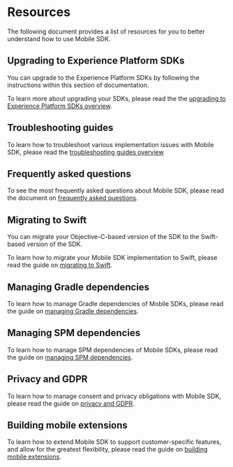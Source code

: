 # Resources

The following document provides a list of resources for you to better understand how to use Mobile SDK.

## Upgrading to Experience Platform SDKs

You can upgrade to the Experience Platform SDKs by following the instructions within this section of documentation.

To learn more about upgrading your SDKs, please read the the [upgrading to Experience Platform SDKs overview](../upgrade-platform-sdks/index.md).

## Troubleshooting guides

To learn how to troubleshoot various implementation issues with Mobile SDK, please read the [troubleshooting guides overview](../troubleshooting-guides/index.md)

## Frequently asked questions

To see the most frequently asked questions about Mobile SDK, please read the document on [frequently asked questions](../faq.md).

## Migrating to Swift

You can migrate your Objective-C-based version of the SDK to the Swift-based version of the SDK.

To learn how to migrate your Mobile SDK implementation to Swift, please read the guide on [migrating to Swift](https://developer.adobe.com/client-sdks/previous-versions/documentation/migrate-to-swift/).

## Managing Gradle dependencies

To learn how to manage Gradle dependencies of Mobile SDKs, please read the guide on [managing Gradle dependencies](../manage-gradle-dependencies.md).

## Managing SPM dependencies

To learn how to manage SPM dependencies of Mobile SDKs, please read the guide on [managing SPM dependencies](../manage-spm-dependencies.md).

## Privacy and GDPR

To learn how to manage consent and privacy obligations with Mobile SDK, please read the guide on [privacy and GDPR](../privacy-and-gdpr.md).

## Building mobile extensions

To learn how to extend Mobile SDK to support customer-specific features, and allow for the greatest flexibility, please read the guide on [building mobile extensions](../building-mobile-extensions.md).
